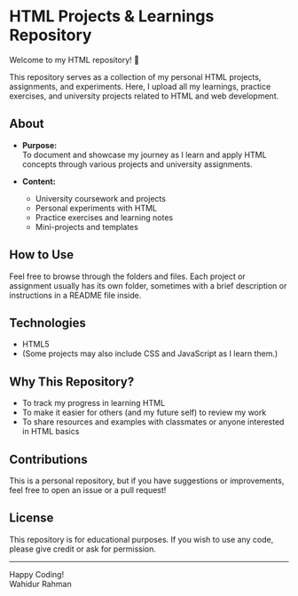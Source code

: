 # HTML Projects & Learnings Repository

Welcome to my HTML repository! 👋

This repository serves as a collection of my personal HTML projects, assignments, and experiments. Here, I upload all my learnings, practice exercises, and university projects related to HTML and web development.

## About

- **Purpose:**  
  To document and showcase my journey as I learn and apply HTML concepts through various projects and university assignments.

- **Content:**  
  - University coursework and projects  
  - Personal experiments with HTML  
  - Practice exercises and learning notes  
  - Mini-projects and templates

## How to Use

Feel free to browse through the folders and files. Each project or assignment usually has its own folder, sometimes with a brief description or instructions in a README file inside.

## Technologies

- HTML5  
- (Some projects may also include CSS and JavaScript as I learn them.)

## Why This Repository?

- To track my progress in learning HTML
- To make it easier for others (and my future self) to review my work
- To share resources and examples with classmates or anyone interested in HTML basics

## Contributions

This is a personal repository, but if you have suggestions or improvements, feel free to open an issue or a pull request!

## License

This repository is for educational purposes. If you wish to use any code, please give credit or ask for permission.

---

Happy Coding!  
Wahidur Rahman
